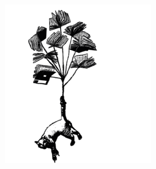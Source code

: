  <a href="https://poticha-front.vercel.app/"><img src="src/assets/chatvollant.png" alt="LePoticha" width="400"></a>
